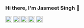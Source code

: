 ### Hi there, I'm Jasmeet Singh 👋

</a>
<a href="https://www.linkedin.com/in/jasmeet-singh-0856aa194">
  <img align="left" alt="Jasmeet Singh | LinkedIn" width="21px" src="https://raw.githubusercontent.com/jasmeetsingh24/jasmeetsingh24/master/assets/linkedin.svg" />
</a>
<a href="https://www.facebook.com/profile.php?id=100008863187804">
  <img align="left" alt="Jasmeet Singh | Facebook" width="21px" src="https://raw.githubusercontent.com/jasmeetsingh24/jasmeetsingh24/master/assets/facebook.svg" />
</a>
<a href="https://www.instagram.com/punjabi_munda_jass">
  <img align="left" alt="Jasmeet Singh | Instagram" width="21px" src="https://raw.githubusercontent.com/jasmeetsingh24/jasmeetsingh24/master/assets/instagram-round.svg" />
</a>
<a href="https://twitter.com/i_jasmeetsingh">
  <img align="left" alt="Jasmeet Singh | Twitter" width="21px" src="https://raw.githubusercontent.com/jasmeetsingh24/jasmeetsingh24/master/assets/twitter.svg" />
</a>
<a href="https://discord.gg/q263hzj3jt">
  <img align="left" alt="Jasmeet's Discord" width="21px" src="https://raw.githubusercontent.com/jasmeetsingh24/jasmeetsingh24/master/assets/discord-round.svg" />
</a>

<br />
<br />
<!--
**jasmeetsingh24/jasmeetsingh24** is a ✨ _special_ ✨ repository because its `README.md` (this file) appears on your GitHub profile.

Here are some ideas to get you started:

- 🔭 I’m currently working on ...
- 🌱 I’m currently learning Python
- 👯 I’m looking to collaborate on ...
- 🤔 I’m looking for help with ...
- 💬 Ask me about ...
- 📫 How to reach me: ...
- 😄 Pronouns: He/His
- ⚡ Fun fact: ...
-->
